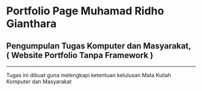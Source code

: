 # Portfolio Page Muhamad Ridho Gianthara


## Pengumpulan Tugas Komputer dan Masyarakat, ( Website Portfolio Tanpa Framework )

---

Tugas ini dibuat guna melengkapi ketentuan kelulusan Mata Kuliah Komputer dan Masyarakat


